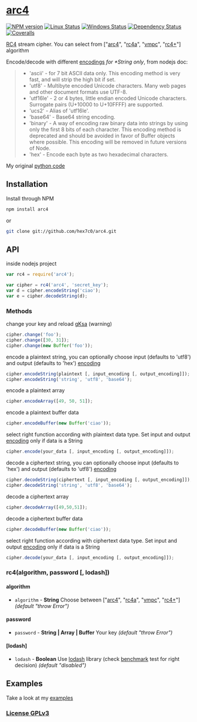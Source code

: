 # [arc4](https://github.com/hex7c0/arc4)

[![NPM version](https://img.shields.io/npm/v/arc4.svg)](https://www.npmjs.com/package/arc4)
[![Linux Status](https://img.shields.io/travis/hex7c0/arc4.svg?label=linux)](https://travis-ci.org/hex7c0/arc4)
[![Windows Status](https://img.shields.io/appveyor/ci/hex7c0/arc4.svg?label=windows)](https://ci.appveyor.com/project/hex7c0/arc4)
[![Dependency Status](https://img.shields.io/david/hex7c0/arc4.svg)](https://david-dm.org/hex7c0/arc4)
[![Coveralls](https://img.shields.io/coveralls/hex7c0/arc4.svg)](https://coveralls.io/r/hex7c0/arc4)

[RC4](https://en.wikipedia.org/wiki/RC4) stream cipher.
You can select from ["[arc4](https://en.wikipedia.org/wiki/RC4)", "[rc4a](https://en.wikipedia.org/wiki/RC4#RC4A)", "[vmpc](https://en.wikipedia.org/wiki/RC4#VMPC)", "[rc4+](https://en.wikipedia.org/wiki/RC4#RC4.2B)"] algorithm

Encode/decode with different [encodings](http://nodejs.org/api/buffer.html#apicontent) _for *String only_, from nodejs doc:
> - 'ascii' - for 7 bit ASCII data only. This encoding method is very fast, and will strip the high bit if set.
> - 'utf8' - Multibyte encoded Unicode characters. Many web pages and other document formats use UTF-8.
> - 'utf16le' - 2 or 4 bytes, little endian encoded Unicode characters. Surrogate pairs (U+10000 to U+10FFFF) are supported.
> - 'ucs2' - Alias of 'utf16le'.
> - 'base64' - Base64 string encoding.
> - 'binary' - A way of encoding raw binary data into strings by using only the first 8 bits of each character. This encoding method is deprecated and should be avoided in favor of Buffer objects where possible. This encoding will be removed in future versions of Node.
> - 'hex' - Encode each byte as two hexadecimal characters.

My original [python code](https://github.com/hex7c0/EncryptoPy/blob/master/modules/rc/rc4.py)

## Installation

Install through NPM

```bash
npm install arc4
```
or
```bash
git clone git://github.com/hex7c0/arc4.git
```

## API

inside nodejs project
```js
var rc4 = require('arc4');

var cipher = rc4('arc4', 'secret_key');
var d = cipher.encodeString('ciao');
var e = cipher.decodeString(d);
```

### Methods

change your key and reload [gKsa](https://en.wikipedia.org/wiki/RC4#Key-scheduling_algorithm_.28KSA.29) (warning)
```js
cipher.change('foo');
cipher.change([30, 31]);
cipher.change(new Buffer('foo'));
```

encode a plaintext string, you can optionally choose input (defaults to 'utf8') and output (defaults to 'hex') [encoding](http://nodejs.org/api/buffer.html#apicontent)
```js
cipher.encodeString(plaintext [, input_encoding [, output_encoding]]);
cipher.encodeString('string', 'utf8', 'base64');
```

encode a plaintext array
```js
cipher.encodeArray([49, 50, 51]);
```

encode a plaintext buffer data
```js
cipher.encodeBuffer(new Buffer('ciao'));
```

select right function according with plaintext data type. Set input and output [encoding](http://nodejs.org/api/buffer.html#apicontent) only if data is a String
```js
cipher.encode(your_data [, input_encoding [, output_encoding]]);
```

decode a ciphertext string, you can optionally choose input (defaults to 'hex') and output (defaults to 'utf8') [encoding](http://nodejs.org/api/buffer.html#apicontent)
```js
cipher.decodeString(ciphertext [, input_encoding [, output_encoding]]);
cipher.decodeString('string', 'utf8', 'base64');
```

decode a ciphertext array
```js
cipher.decodeArray([49,50,51]);
```

decode a ciphertext buffer data
```js
cipher.decodeBuffer(new Buffer('ciao'));
```

select right function according with ciphertext data type. Set input and output [encoding](http://nodejs.org/api/buffer.html#apicontent) only if data is a String
```js
cipher.decode(your_data [, input_encoding [, output_encoding]]);
```

### rc4(algorithm, password [, lodash])

#### algorithm

 - `algorithm` - **String** Choose between ["[arc4](https://en.wikipedia.org/wiki/RC4)", "[rc4a](https://en.wikipedia.org/wiki/RC4#RC4A)", "[vmpc](https://en.wikipedia.org/wiki/RC4#VMPC)", "[rc4+](https://en.wikipedia.org/wiki/RC4#RC4.2B)"] *(default "throw Error")*

#### password

 - `password` - **String | Array | Buffer** Your key *(default "throw Error")*

#### [lodash]

 - `lodash` - **Boolean** Use [lodash](http://lodash.com/) library (check [benchmark](test/benchmark.js) test for right decision) *(default "disabled")*

## Examples

Take a look at my [examples](examples)

### [License GPLv3](license)
